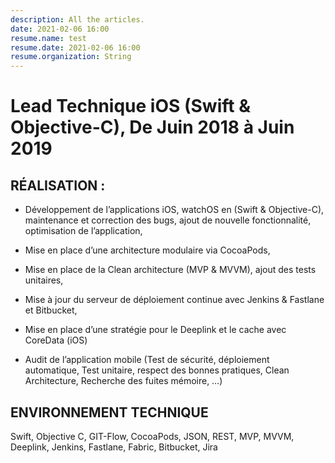 ```yaml
---
description: All the articles.
date: 2021-02-06 16:00
resume.name: test
resume.date: 2021-02-06 16:00
resume.organization: String
---
```


#  Lead Technique iOS (Swift & Objective-C), De Juin 2018 à Juin 2019

## RÉALISATION :

* Développement de l’applications iOS, watchOS en (Swift & Objective-C), maintenance et  correction des bugs, ajout de nouvelle fonctionnalité, optimisation de l’application,

* Mise en place d’une architecture modulaire via CocoaPods,

* Mise en place de la Clean architecture (MVP & MVVM), ajout des tests unitaires,

* Mise à jour du serveur de déploiement continue avec Jenkins & Fastlane et Bitbucket,

* Mise en place d’une stratégie pour le Deeplink et le cache avec CoreData (iOS)

* Audit de l’application mobile (Test de sécurité, déploiement automatique, Test unitaire, respect des bonnes pratiques, Clean Architecture, Recherche des fuites mémoire, …)

## ENVIRONNEMENT TECHNIQUE

Swift, Objective C, GIT-Flow, CocoaPods, JSON, REST, MVP, MVVM, Deeplink, Jenkins, Fastlane, Fabric, Bitbucket, Jira


